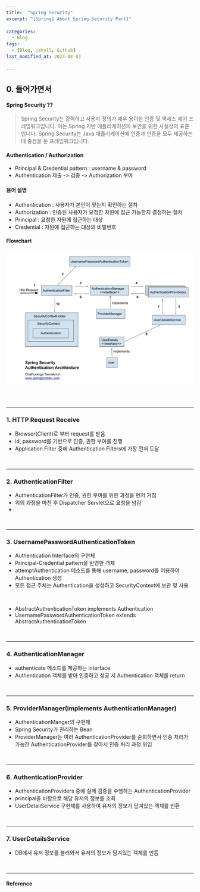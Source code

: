 ```yaml
---
title:  "Spring Security"
excerpt: "[Spring] About Spring Security Part1"

categories:
  - Blog
tags:
  - [Blog, jekyll, Github]
last_modified_at: 2023-08-03

---
```


## 0. 들어가면서


#### Spring Security ??

> Spring Security는 강력하고 사용자 정의가 매우 용이한 인증 및 액세스 제어 프레임워크입니다. 이는 Spring 기반 애플리케이션의 보안을 위한 사실상의 표준입니다. Spring Security는 Java 애플리케이션에 인증과 인증을 모두 제공하는 데 중점을 둔 프레임워크입니다.

#### Authentication / Authorization

- Principal & Credential pattern : username & password
- Authentication 제출 -> 검증 -> Authorization 부여  


#### 용어 설명

- Authentication : 사용자가 본인이 맞는지 확인하는 절차
- Authorization : 인증된 사용자가 요청한 자원에 접근 가능한지 결정하는 절차
- Principal : 요청한 자원에 접근하는 대상
- Credential : 자원에 접근하는 대상의 비밀번호

#### Flowchart

![image info](/assets/img/springsecurity.png)
<img src="/assets/img/springsecurity.png" alt="" width="0" height="0">


<br />

---

### 1. HTTP Request Receive

- Browser(Client)로 부터 request를 받음
- id, password를 기반으로 인증, 권한 부여를 진행
- Application Filter 중에 Authentication Filters에 가장 먼저 도달

<br />

---


### 2. AuthenticationFilter

- AuthenticationFilter가 인증, 권한 부여를 위한 과정을 먼저 거침
- 위의 과정을 마친 후 Dispatcher Servlet으로 요청을 넘김
- 

<br />

---

### 3. UsernamePasswordAuthenticationToken

- Authentication Interface의 구현체
- Principal-Credential pattern을 반영한 객체
- attemptAuthentication 메소드를 통해 username, password를 이용하여 Authentication 생성
- 모든 접근 주체는 Authentication을 생성하고 SecurityContext에 보관 및 사용

<br />

- AbstractAuthenticationToken implements Authentication
- UsernamePasswordAuthenticationToken extends AbstractAuthenticationToken

<br />

---

### 4. AuthenticationManager

- authenticate 메소드를 제공하는 interface
- Authentication 객체를 받아 인증하고 성공 시 Authentication 객체를 return

<br />

---
### 5. ProviderManager(implements AuthenticationManager)

- AuthenticationManger의 구현체
- Spring Security가 관리하는 Bean
- ProviderManager는 여러 AuthenticationProvider를 순회하면서 인증 처리가 가능한 AuthenticationProvider를 찾아서 인증 처리 과정 위임

<br />

---

### 6. AuthenticationProvider

- AuthenticationProviders 중에 실제 검증을 수행하는 AuthenticationProvider
- principal을 바탕으로 해당 유저의 정보를 조회
- UserDetailService 구현체를 사용하여 유저의 정보가 담겨있는 객체를 반환 

<br />

---



### 7. UserDetailsService

- DB에서 유저 정보를 불러와서 유저의 정보가 담겨있는 객체를 만듬

<br />

---




#### Reference
